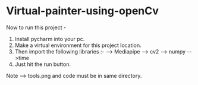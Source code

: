 # Virtual-painter-using-openCv

Now to run this project - 

1. Install pycharm into your pc.
2. Make a virtual environment for this project location.
3. Then import the following libraries :-
--> Mediapipe
--> cv2
--> numpy
-->time
4. Just hit the run button.


Note --> tools.png and code must be in same directory.
